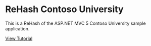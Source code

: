 ﻿# ReHash Contoso University

This is a ReHash of the ASP.NET MVC 5 Contoso University sample application.

[View Tutorial](http://www.asp.net/mvc/overview/getting-started/getting-started-with-ef-using-mvc/creating-an-entity-framework-data-model-for-an-asp-net-mvc-application)
